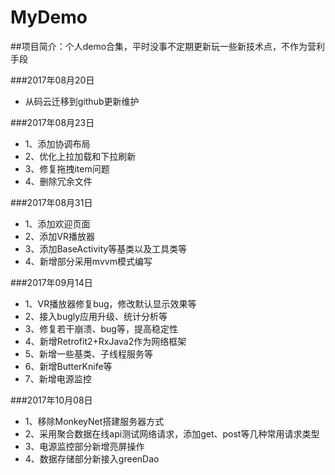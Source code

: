 # MyDemo
##项目简介：个人demo合集，平时没事不定期更新玩一些新技术点，不作为营利手段


###2017年08月20日
* 从码云迁移到github更新维护


###2017年08月23日
* 1、添加协调布局
* 2、优化上拉加载和下拉刷新
* 3、修复拖拽item问题
* 4、删除冗余文件

###2017年08月31日
* 1、添加欢迎页面
* 2、添加VR播放器
* 3、添加BaseActivity等基类以及工具类等
* 4、新增部分采用mvvm模式编写

###2017年09月14日
* 1、VR播放器修复bug，修改默认显示效果等
* 2、接入bugly应用升级、统计分析等
* 3、修复若干崩溃、bug等，提高稳定性
* 4、新增Retrofit2+RxJava2作为网络框架
* 5、新增一些基类、子线程服务等
* 6、新增ButterKnife等
* 7、新增电源监控

###2017年10月08日
* 1、移除MonkeyNet搭建服务器方式
* 2、采用聚合数据在线api测试网络请求，添加get、post等几种常用请求类型
* 3、电源监控部分新增亮屏操作
* 4、数据存储部分新接入greenDao
